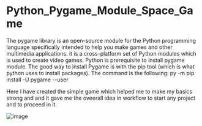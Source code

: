 # Python_Pygame_Module_Space_Game

The pygame library is an open-source module for the Python programming language specifically intended to help you make games and other multimedia applications.
it is a cross-platform set of Python modules which is used to create video games.
Python is prerequisite to install pygame module. 
The good way to install Pygame is with the pip tool (which is what python uses to install packages). The command is the following: py -m pip install -U pygame --user  

Here I have created the simple game which helped me to make my basics strong and and it gave me the oveerall idea in workflow to start any project and to proceed in it.

![image](https://user-images.githubusercontent.com/66781417/193631363-1320c02f-634c-4cdc-96a3-d0de9c8f800f.png)
